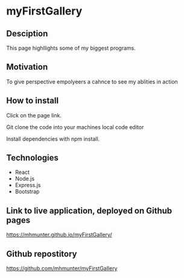 # myFirstGallery 

## Desciption
This page highllights some of my biggest programs.

## Motivation
To give perspective empolyeers a cahnce to see my ablities in action

## How to install 

Click on the page link.

Git clone the code into your machines local code editor

Install dependencies with npm install. 


## Technologies 
* React
* Node.js
* Express.js
* Bootstrap

 ## Link to live application, deployed on Github pages
https://mhmunter.github.io/myFirstGallery/
## Github repostitory 
https://github.com/mhmunter/myFirstGallery






